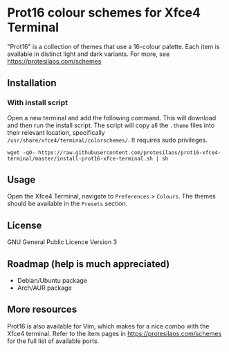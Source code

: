 # Prot16 colour schemes for Xfce4 Terminal

"Prot16" is a collection of themes that use a 16-colour palette. Each item is available in distinct light and dark variants. For more, see https://protesilaos.com/schemes

## Installation

### With install script

Open a new terminal and add the following command. This will download and then run the install script. The script will copy all the `.theme` files into their relevant location, specifically `/usr/share/xfce4/terminal/colorschemes/`. It requires sudo privileges.

```shell
wget -qO- https://raw.githubusercontent.com/protesilaos/prot16-xfce4-terminal/master/install-prot16-xfce-terminal.sh | sh
```

## Usage

Open the Xfce4 Terminal, navigate to `Preferences` > `Colours`. The themes should be available in the `Presets` section.

## License

GNU General Public Licence Version 3

## Roadmap (help is much appreciated)

- Debian/Ubuntu package
- Arch/AUR package

## More resources

Prot16 is also available for Vim, which makes for a nice combo with the Xfce4 terminal. Refer to the item pages in https://protesilaos.com/schemes for the full list of available ports.
